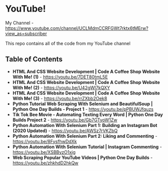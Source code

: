 # YouTube!

My Channel - https://www.youtube.com/channel/UCLMdmCCRFGWt7rktx6tMErw?view_as=subscriber

This repo contains all of the code from my YouTube channel

## Table of Contents

- **HTML And CSS Website Development | Code A Coffee Shop Website With Me! (1)** - https://youtu.be/7DET80tmL5E
- **HTML And CSS Website Development | Code A Coffee Shop Website With Me! (2)** - https://youtu.be/U42gWI7kQXY
- **HTML And CSS Website Development | Code A Coffee Shop Website With Me! (3)** - https://youtu.be/rrZXbb2Oek8
- **Python Tutorial Web Scraping With Selenium and BeautifulSoup | Python One Day Builds - Project 1** - https://youtu.be/pPBUWJfquzs
- **Tik Tok Bee Movie - Automating Texting Every Word | Python One Day Builds Project 2** - https://youtu.be/Gb7GTyoW1Zw
- **Python Automation With Selenium Part 1: Building an Instagram Bot (2020 Updated)** - https://youtu.be/AWSz7rVKZbQ
- **Python Automation With Selenium Part 2: Liking and Commenting** - https://youtu.be/8FysfhwDdXk
- **Python Automation With Selenium Tutorial | Instagram Commenting** - https://youtu.be/XSBByzO1xjg
- **Web Scraping Popular YouTube Videos | Python One Day Builds** - https://youtu.be/zhkhdD2hkQw